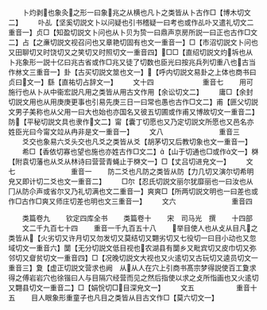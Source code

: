 <!-- { "loadSidebar": true } -->
　　卜灼剥也象灸之形一曰象兆之从横也凡卜之类皆从卜古作□【博木切文二】
　　卟乩【坚奚切説文卜以问疑也引书稽疑一曰考也或作乩卟又遣礼切文二重音一】贞□【知盈切説文卜问也从卜贝为贽一曰鼎声京房所説一曰正也古作□文二】占【之亷切説文视召问也又章艳切固有也文一重音一】□【市沼切説文卜问也又田聊切又时饶切又之笑切又时照切文一重音四】□□【直绍切説文灼坼也从卜兆象形一説十亿曰兆古省或作□兆又徒了切数也臣光曰按兆兵列切重八也古当作沝文三重音一】卦【古买切説文筮也文一】【呼内切説文易卦之上体也商书曰贞曰文一】繇【直祐切占辞文一】
　　文十四　　　　　　　重音七
　　用可施行也从卜从中衞宏説凡用之类皆从用古文作用【余讼切文二】
　　庸□【余封切説文用也从用庚庚更事也引易先庚三日一曰常也愚也古作□文二】甫【匪父切説文男子美称也从父用一曰大也始也亦国名又彼五切圃或作甫又博故切文一重音二】防【平秘切説文具也隶作文二】甯【囊丁切愿也又乃定切説文所愿也又邑名亦姓臣光曰今甯文竝从冉非是文一重音一】
　　文八　　　　　　　　重音三
　　爻交也象易六爻头交也凡爻之类皆从爻【胡茅切又后教切象也文一重音一】
　　希□【香依切寡也望也施也亦姓古作□文二】【山于切通也□或作文一】棥【附袁切藩也从爻从林诗曰营营青蝇止于棥文一】□【丈吕切进皃文一】
　　文七　　　　　　　　重音一
　　防二爻也凡防之类皆从防【力几切又演尔切希明皃又即计切二爻也文一重音二】
　　□尔【忍氏切説文丽尔犹靡丽也一曰汝也从冂从防尒声或省尔又乃礼切满也文二重音一】爽爽□【所两切説文明也一曰差也或作□古作□爽又师庄切差也明也文三重音一】
　　文六　　　　　　　　重音四

　　类篇卷九
　　钦定四库全书
　　类篇卷十
　　宋　司马光　撰
　　十四部
　　文二千九百七十四
　　重音一千九百五十八
　　举目使人也从攴从目凡之类皆从【火劣切又许月切又勿发切又莫结切又翾劣切又七役切一曰目小动也又忽域切文一重音六】闅【无分切説文低目视也农湖县有闅乡又毗宾切又皮巾切又弥邻切又睂贫切文一重音四】□【况晚切説文大视也又火逺切又古玩切又逵员切文一重音三】夐【虚正切説文营求也阙　从从人在穴上引商书髙宗梦得説使百工夐求得之傅岩岩穴也徐锴曰人与目隔穴经营而见之然后指使以求之攴所恉画也又火逺切又翾县切文一重音二】□【娟恱切□目深皃文一】
　　文五　　　　　　重音十五
　　目人眼象形重童子也凡目之类皆从目古文作□【莫六切文一】

